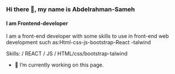 ### Hi there 👋, my name is Abdelrahman-Sameh
#### I am Frontend-developer
 I am a front-end developer with some skills to use in front-end web development such as:Html-css-js-bootstrap-React -talwind

Skills:  / REACT / JS / HTML/css/bootstrap-talwind

- 🔭 I’m currently working on this page. 

